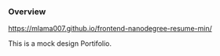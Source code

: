 ### Overview
https://mlama007.github.io/frontend-nanodegree-resume-min/

This is a mock design Portifolio.
